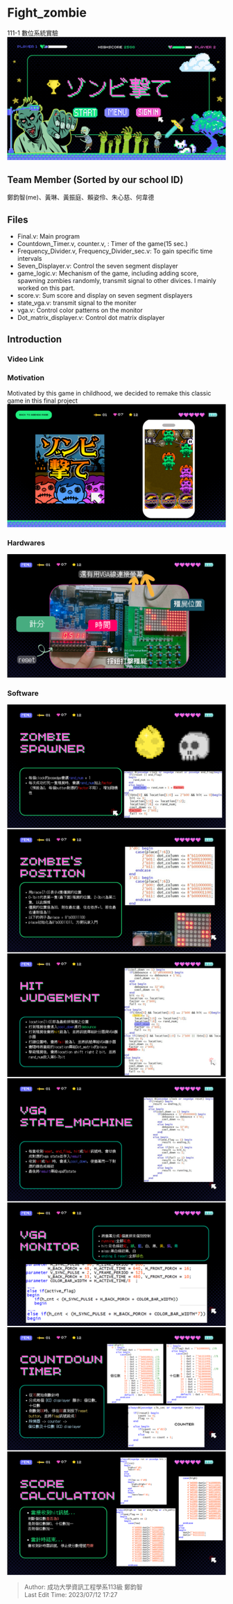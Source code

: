# Fight_zombie
111-1 數位系統實驗
![Cover](https://github.com/disneyyy/Fight_zombie/blob/main/Introduction/1.png)  
## Team Member (Sorted by our school ID)
鄭鈞智(me)、黃琳、黃振庭、賴姿伶、朱心慈、何韋德  
## Files  
* Final.v: Main program
* Countdown_Timer.v, counter.v, : Timer of the game(15 sec.)
* Frequency_Divider.v, Frequency_Divider_sec.v: To gain specific time intervals
* Seven_Displayer.v: Control the seven segment displayer
* game_logic.v: Mechanism of the game, including adding score, spawning zombies randomly, transmit signal to other divices. I mainly worked on this part.
* score.v: Sum score and display on seven segment displayers
* state_vga.v: transmit signal to the moniter
* vga.v: Control color patterns on the monitor
* Dot_matrix_displayer.v: Control dot matrix displayer
## Introduction
### Video Link
### Motivation
Motivated by this game in childhood, we decided to remake this classic game in this final project  
![Motivation](https://github.com/disneyyy/Fight_zombie/blob/main/Introduction/4.png)  
### Hardwares  
![Hardware](https://github.com/disneyyy/Fight_zombie/blob/main/Introduction/6.png)  
### Software
![Software1](https://github.com/disneyyy/Fight_zombie/blob/main/Introduction/11.png)  
![Software2](https://github.com/disneyyy/Fight_zombie/blob/main/Introduction/12.png)  
![Software3](https://github.com/disneyyy/Fight_zombie/blob/main/Introduction/13.png)  
![Software4](https://github.com/disneyyy/Fight_zombie/blob/main/Introduction/14.png)  
![Software5](https://github.com/disneyyy/Fight_zombie/blob/main/Introduction/15.png)  
![Software6](https://github.com/disneyyy/Fight_zombie/blob/main/Introduction/16.png)  
![Software7](https://github.com/disneyyy/Fight_zombie/blob/main/Introduction/17.png)  

> Author: 成功大學資訊工程學系113級 鄭鈞智  
> Last Edit Time: 2023/07/12 17:27
